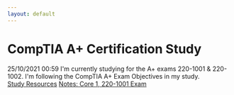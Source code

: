 ```yaml
---
layout: default
---
```


# CompTIA A+ Certification Study

25/10/2021 00:59
I'm currently studying for the A+ exams 220-1001 & 220-1002. I'm following the CompTIA A+ Exam Objectives in my study.  
[Study Resources](https://github.com/brandon-byers/brandon-byers.github.io/blob/4e9daac2a606eb2daab7f32696091d3bbf44ce12/Study-Resources.md)
[Notes: Core 1, 220-1001 Exam](:/1636d7b607044bbc84a5f7ec90005bf1)
